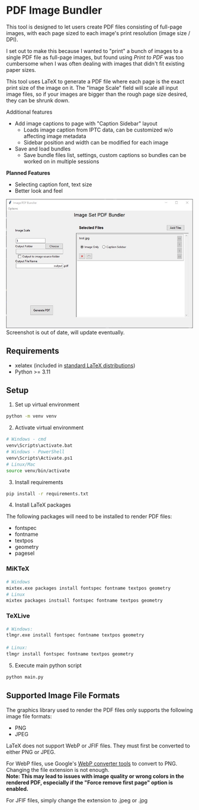 # PDF Image Bundler

This tool is designed to let users create PDF files consisting of full-page images, with each page sized to each image's print resolution (image size / DPI).

I set out to make this because I wanted to "print" a bunch of images to a single PDF file as full-page images, but found using *Print to PDF* was too cumbersome when I was often dealing with images that didn't fit existing paper sizes.

This tool uses LaTeX to generate a PDF file where each page is the exact print size of the image on it. The "Image Scale" field will scale all input image files, so if your images are bigger than the rough page size desired, they can be shrunk down.

Additional features
- Add image captions to page with "Caption Sidebar" layout
  - Loads image caption from IPTC data, can be customized w/o affecting image metadata
  - Sidebar position and width can be modified for each image
- Save and load bundles
  - Save bundle files list, settings, custom captions so bundles can be worked on in multiple sessions

**Planned Features**
- Selecting caption font, text size
- Better look and feel

![UI window](./docs/window2.jpg)
Screenshot is out of date, will update eventually. 

## Requirements

- xelatex (included in [standard LaTeX distributions](https://www.latex-project.org/get/))
- Python >= 3.11

## Setup

1. Set up virtual environment

```sh
python -m venv venv
```

2. Activate virtual environment
```sh
# Windows - cmd
venv\Scripts\activate.bat
# Windows - PowerShell
venv\Scripts\Activate.ps1
# Linux/Mac
source venv/bin/activate
```

3. Install requirements
```sh
pip install -r requirements.txt
```

4. Install LaTeX packages

The following packages will need to be installed to render PDF files:
- fontspec
- fontname
- textpos
- geometry
- pagesel

### MiKTeX  
```sh
# Windows
mixtex.exe packages install fontspec fontname textpos geometry
# Linux
mixtex packages instsall fontspec fontname textpos geometry
```

### TeXLive

```sh
# Windows:
tlmgr.exe install fontspec fontname textpos geometry

# Linux:
tlmgr install fontspec fontname textpos geometry
```
5. Execute main python script

```sh
python main.py
```



## Supported Image File Formats

The graphics library used to render the PDF files only supports the following image file formats:
- PNG
- JPEG
  
LaTeX does not support WebP or JFIF files. They must first be converted to either PNG or JPEG.
  
For WebP files, use Google's [WebP converter tools](https://developers.google.com/speed/webp) to convert to PNG. Changing the file extension is not enough.  
**Note: This may lead to issues with image quality or wrong colors in the rendered PDF, especially if the "Force remove first page" option is enabled.**
  
For JFIF files, simply change the extension to .jpeg or .jpg

